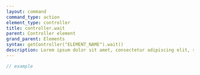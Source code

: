 ```yaml
---
layout: command
command_type: action
element_type: controller
title: controller.wait
parent: Controller element
grand_parent: Elements
syntax: getController("ELEMENT_NAME").wait()
description: Lorem ipsum dolor sit amet, consectetur adipiscing elit, sed do eiusmod tempor incididunt ut labore et dolore magna aliqua. Ut enim ad minim veniam, quis nostrud exercitation ullamco laboris nisi ut aliquip ex ea commodo consequat.
---
```


```javascript
// example
```